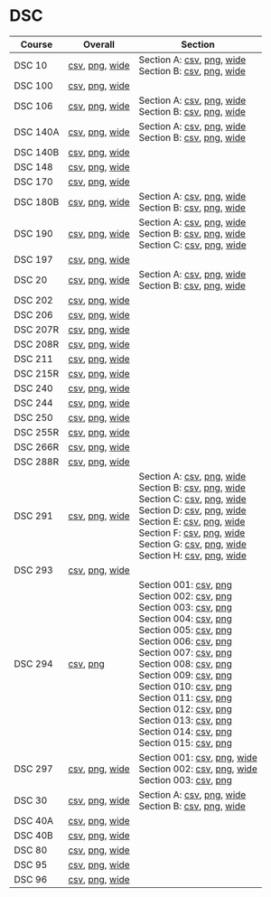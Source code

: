 # DSC

| Course | Overall | Section |
| ------ | ------- | ------- |
| DSC 10 | [csv](https://github.com/UCSD-Historical-Enrollment-Data/2025Winter/blob/main/overall/DSC%2010.csv), [png](https://raw.githubusercontent.com/UCSD-Historical-Enrollment-Data/2025Winter/main/plot_overall/DSC%2010.png), [wide](https://raw.githubusercontent.com/UCSD-Historical-Enrollment-Data/2025Winter/main/plot_overall_wide/DSC%2010.png) | Section A: [csv](https://github.com/UCSD-Historical-Enrollment-Data/2025Winter/blob/main/section/DSC%2010_A.csv), [png](https://raw.githubusercontent.com/UCSD-Historical-Enrollment-Data/2025Winter/main/plot_section/DSC%2010_A.png), [wide](https://raw.githubusercontent.com/UCSD-Historical-Enrollment-Data/2025Winter/main/plot_section_wide/DSC%2010_A.png)<br>Section B: [csv](https://github.com/UCSD-Historical-Enrollment-Data/2025Winter/blob/main/section/DSC%2010_B.csv), [png](https://raw.githubusercontent.com/UCSD-Historical-Enrollment-Data/2025Winter/main/plot_section/DSC%2010_B.png), [wide](https://raw.githubusercontent.com/UCSD-Historical-Enrollment-Data/2025Winter/main/plot_section_wide/DSC%2010_B.png) |
| DSC 100 | [csv](https://github.com/UCSD-Historical-Enrollment-Data/2025Winter/blob/main/overall/DSC%20100.csv), [png](https://raw.githubusercontent.com/UCSD-Historical-Enrollment-Data/2025Winter/main/plot_overall/DSC%20100.png), [wide](https://raw.githubusercontent.com/UCSD-Historical-Enrollment-Data/2025Winter/main/plot_overall_wide/DSC%20100.png) |  |
| DSC 106 | [csv](https://github.com/UCSD-Historical-Enrollment-Data/2025Winter/blob/main/overall/DSC%20106.csv), [png](https://raw.githubusercontent.com/UCSD-Historical-Enrollment-Data/2025Winter/main/plot_overall/DSC%20106.png), [wide](https://raw.githubusercontent.com/UCSD-Historical-Enrollment-Data/2025Winter/main/plot_overall_wide/DSC%20106.png) | Section A: [csv](https://github.com/UCSD-Historical-Enrollment-Data/2025Winter/blob/main/section/DSC%20106_A.csv), [png](https://raw.githubusercontent.com/UCSD-Historical-Enrollment-Data/2025Winter/main/plot_section/DSC%20106_A.png), [wide](https://raw.githubusercontent.com/UCSD-Historical-Enrollment-Data/2025Winter/main/plot_section_wide/DSC%20106_A.png)<br>Section B: [csv](https://github.com/UCSD-Historical-Enrollment-Data/2025Winter/blob/main/section/DSC%20106_B.csv), [png](https://raw.githubusercontent.com/UCSD-Historical-Enrollment-Data/2025Winter/main/plot_section/DSC%20106_B.png), [wide](https://raw.githubusercontent.com/UCSD-Historical-Enrollment-Data/2025Winter/main/plot_section_wide/DSC%20106_B.png) |
| DSC 140A | [csv](https://github.com/UCSD-Historical-Enrollment-Data/2025Winter/blob/main/overall/DSC%20140A.csv), [png](https://raw.githubusercontent.com/UCSD-Historical-Enrollment-Data/2025Winter/main/plot_overall/DSC%20140A.png), [wide](https://raw.githubusercontent.com/UCSD-Historical-Enrollment-Data/2025Winter/main/plot_overall_wide/DSC%20140A.png) | Section A: [csv](https://github.com/UCSD-Historical-Enrollment-Data/2025Winter/blob/main/section/DSC%20140A_A.csv), [png](https://raw.githubusercontent.com/UCSD-Historical-Enrollment-Data/2025Winter/main/plot_section/DSC%20140A_A.png), [wide](https://raw.githubusercontent.com/UCSD-Historical-Enrollment-Data/2025Winter/main/plot_section_wide/DSC%20140A_A.png)<br>Section B: [csv](https://github.com/UCSD-Historical-Enrollment-Data/2025Winter/blob/main/section/DSC%20140A_B.csv), [png](https://raw.githubusercontent.com/UCSD-Historical-Enrollment-Data/2025Winter/main/plot_section/DSC%20140A_B.png), [wide](https://raw.githubusercontent.com/UCSD-Historical-Enrollment-Data/2025Winter/main/plot_section_wide/DSC%20140A_B.png) |
| DSC 140B | [csv](https://github.com/UCSD-Historical-Enrollment-Data/2025Winter/blob/main/overall/DSC%20140B.csv), [png](https://raw.githubusercontent.com/UCSD-Historical-Enrollment-Data/2025Winter/main/plot_overall/DSC%20140B.png), [wide](https://raw.githubusercontent.com/UCSD-Historical-Enrollment-Data/2025Winter/main/plot_overall_wide/DSC%20140B.png) |  |
| DSC 148 | [csv](https://github.com/UCSD-Historical-Enrollment-Data/2025Winter/blob/main/overall/DSC%20148.csv), [png](https://raw.githubusercontent.com/UCSD-Historical-Enrollment-Data/2025Winter/main/plot_overall/DSC%20148.png), [wide](https://raw.githubusercontent.com/UCSD-Historical-Enrollment-Data/2025Winter/main/plot_overall_wide/DSC%20148.png) |  |
| DSC 170 | [csv](https://github.com/UCSD-Historical-Enrollment-Data/2025Winter/blob/main/overall/DSC%20170.csv), [png](https://raw.githubusercontent.com/UCSD-Historical-Enrollment-Data/2025Winter/main/plot_overall/DSC%20170.png), [wide](https://raw.githubusercontent.com/UCSD-Historical-Enrollment-Data/2025Winter/main/plot_overall_wide/DSC%20170.png) |  |
| DSC 180B | [csv](https://github.com/UCSD-Historical-Enrollment-Data/2025Winter/blob/main/overall/DSC%20180B.csv), [png](https://raw.githubusercontent.com/UCSD-Historical-Enrollment-Data/2025Winter/main/plot_overall/DSC%20180B.png), [wide](https://raw.githubusercontent.com/UCSD-Historical-Enrollment-Data/2025Winter/main/plot_overall_wide/DSC%20180B.png) | Section A: [csv](https://github.com/UCSD-Historical-Enrollment-Data/2025Winter/blob/main/section/DSC%20180B_A.csv), [png](https://raw.githubusercontent.com/UCSD-Historical-Enrollment-Data/2025Winter/main/plot_section/DSC%20180B_A.png), [wide](https://raw.githubusercontent.com/UCSD-Historical-Enrollment-Data/2025Winter/main/plot_section_wide/DSC%20180B_A.png)<br>Section B: [csv](https://github.com/UCSD-Historical-Enrollment-Data/2025Winter/blob/main/section/DSC%20180B_B.csv), [png](https://raw.githubusercontent.com/UCSD-Historical-Enrollment-Data/2025Winter/main/plot_section/DSC%20180B_B.png), [wide](https://raw.githubusercontent.com/UCSD-Historical-Enrollment-Data/2025Winter/main/plot_section_wide/DSC%20180B_B.png) |
| DSC 190 | [csv](https://github.com/UCSD-Historical-Enrollment-Data/2025Winter/blob/main/overall/DSC%20190.csv), [png](https://raw.githubusercontent.com/UCSD-Historical-Enrollment-Data/2025Winter/main/plot_overall/DSC%20190.png), [wide](https://raw.githubusercontent.com/UCSD-Historical-Enrollment-Data/2025Winter/main/plot_overall_wide/DSC%20190.png) | Section A: [csv](https://github.com/UCSD-Historical-Enrollment-Data/2025Winter/blob/main/section/DSC%20190_A.csv), [png](https://raw.githubusercontent.com/UCSD-Historical-Enrollment-Data/2025Winter/main/plot_section/DSC%20190_A.png), [wide](https://raw.githubusercontent.com/UCSD-Historical-Enrollment-Data/2025Winter/main/plot_section_wide/DSC%20190_A.png)<br>Section B: [csv](https://github.com/UCSD-Historical-Enrollment-Data/2025Winter/blob/main/section/DSC%20190_B.csv), [png](https://raw.githubusercontent.com/UCSD-Historical-Enrollment-Data/2025Winter/main/plot_section/DSC%20190_B.png), [wide](https://raw.githubusercontent.com/UCSD-Historical-Enrollment-Data/2025Winter/main/plot_section_wide/DSC%20190_B.png)<br>Section C: [csv](https://github.com/UCSD-Historical-Enrollment-Data/2025Winter/blob/main/section/DSC%20190_C.csv), [png](https://raw.githubusercontent.com/UCSD-Historical-Enrollment-Data/2025Winter/main/plot_section/DSC%20190_C.png), [wide](https://raw.githubusercontent.com/UCSD-Historical-Enrollment-Data/2025Winter/main/plot_section_wide/DSC%20190_C.png) |
| DSC 197 | [csv](https://github.com/UCSD-Historical-Enrollment-Data/2025Winter/blob/main/overall/DSC%20197.csv), [png](https://raw.githubusercontent.com/UCSD-Historical-Enrollment-Data/2025Winter/main/plot_overall/DSC%20197.png), [wide](https://raw.githubusercontent.com/UCSD-Historical-Enrollment-Data/2025Winter/main/plot_overall_wide/DSC%20197.png) |  |
| DSC 20 | [csv](https://github.com/UCSD-Historical-Enrollment-Data/2025Winter/blob/main/overall/DSC%2020.csv), [png](https://raw.githubusercontent.com/UCSD-Historical-Enrollment-Data/2025Winter/main/plot_overall/DSC%2020.png), [wide](https://raw.githubusercontent.com/UCSD-Historical-Enrollment-Data/2025Winter/main/plot_overall_wide/DSC%2020.png) | Section A: [csv](https://github.com/UCSD-Historical-Enrollment-Data/2025Winter/blob/main/section/DSC%2020_A.csv), [png](https://raw.githubusercontent.com/UCSD-Historical-Enrollment-Data/2025Winter/main/plot_section/DSC%2020_A.png), [wide](https://raw.githubusercontent.com/UCSD-Historical-Enrollment-Data/2025Winter/main/plot_section_wide/DSC%2020_A.png)<br>Section B: [csv](https://github.com/UCSD-Historical-Enrollment-Data/2025Winter/blob/main/section/DSC%2020_B.csv), [png](https://raw.githubusercontent.com/UCSD-Historical-Enrollment-Data/2025Winter/main/plot_section/DSC%2020_B.png), [wide](https://raw.githubusercontent.com/UCSD-Historical-Enrollment-Data/2025Winter/main/plot_section_wide/DSC%2020_B.png) |
| DSC 202 | [csv](https://github.com/UCSD-Historical-Enrollment-Data/2025Winter/blob/main/overall/DSC%20202.csv), [png](https://raw.githubusercontent.com/UCSD-Historical-Enrollment-Data/2025Winter/main/plot_overall/DSC%20202.png), [wide](https://raw.githubusercontent.com/UCSD-Historical-Enrollment-Data/2025Winter/main/plot_overall_wide/DSC%20202.png) |  |
| DSC 206 | [csv](https://github.com/UCSD-Historical-Enrollment-Data/2025Winter/blob/main/overall/DSC%20206.csv), [png](https://raw.githubusercontent.com/UCSD-Historical-Enrollment-Data/2025Winter/main/plot_overall/DSC%20206.png), [wide](https://raw.githubusercontent.com/UCSD-Historical-Enrollment-Data/2025Winter/main/plot_overall_wide/DSC%20206.png) |  |
| DSC 207R | [csv](https://github.com/UCSD-Historical-Enrollment-Data/2025Winter/blob/main/overall/DSC%20207R.csv), [png](https://raw.githubusercontent.com/UCSD-Historical-Enrollment-Data/2025Winter/main/plot_overall/DSC%20207R.png), [wide](https://raw.githubusercontent.com/UCSD-Historical-Enrollment-Data/2025Winter/main/plot_overall_wide/DSC%20207R.png) |  |
| DSC 208R | [csv](https://github.com/UCSD-Historical-Enrollment-Data/2025Winter/blob/main/overall/DSC%20208R.csv), [png](https://raw.githubusercontent.com/UCSD-Historical-Enrollment-Data/2025Winter/main/plot_overall/DSC%20208R.png), [wide](https://raw.githubusercontent.com/UCSD-Historical-Enrollment-Data/2025Winter/main/plot_overall_wide/DSC%20208R.png) |  |
| DSC 211 | [csv](https://github.com/UCSD-Historical-Enrollment-Data/2025Winter/blob/main/overall/DSC%20211.csv), [png](https://raw.githubusercontent.com/UCSD-Historical-Enrollment-Data/2025Winter/main/plot_overall/DSC%20211.png), [wide](https://raw.githubusercontent.com/UCSD-Historical-Enrollment-Data/2025Winter/main/plot_overall_wide/DSC%20211.png) |  |
| DSC 215R | [csv](https://github.com/UCSD-Historical-Enrollment-Data/2025Winter/blob/main/overall/DSC%20215R.csv), [png](https://raw.githubusercontent.com/UCSD-Historical-Enrollment-Data/2025Winter/main/plot_overall/DSC%20215R.png), [wide](https://raw.githubusercontent.com/UCSD-Historical-Enrollment-Data/2025Winter/main/plot_overall_wide/DSC%20215R.png) |  |
| DSC 240 | [csv](https://github.com/UCSD-Historical-Enrollment-Data/2025Winter/blob/main/overall/DSC%20240.csv), [png](https://raw.githubusercontent.com/UCSD-Historical-Enrollment-Data/2025Winter/main/plot_overall/DSC%20240.png), [wide](https://raw.githubusercontent.com/UCSD-Historical-Enrollment-Data/2025Winter/main/plot_overall_wide/DSC%20240.png) |  |
| DSC 244 | [csv](https://github.com/UCSD-Historical-Enrollment-Data/2025Winter/blob/main/overall/DSC%20244.csv), [png](https://raw.githubusercontent.com/UCSD-Historical-Enrollment-Data/2025Winter/main/plot_overall/DSC%20244.png), [wide](https://raw.githubusercontent.com/UCSD-Historical-Enrollment-Data/2025Winter/main/plot_overall_wide/DSC%20244.png) |  |
| DSC 250 | [csv](https://github.com/UCSD-Historical-Enrollment-Data/2025Winter/blob/main/overall/DSC%20250.csv), [png](https://raw.githubusercontent.com/UCSD-Historical-Enrollment-Data/2025Winter/main/plot_overall/DSC%20250.png), [wide](https://raw.githubusercontent.com/UCSD-Historical-Enrollment-Data/2025Winter/main/plot_overall_wide/DSC%20250.png) |  |
| DSC 255R | [csv](https://github.com/UCSD-Historical-Enrollment-Data/2025Winter/blob/main/overall/DSC%20255R.csv), [png](https://raw.githubusercontent.com/UCSD-Historical-Enrollment-Data/2025Winter/main/plot_overall/DSC%20255R.png), [wide](https://raw.githubusercontent.com/UCSD-Historical-Enrollment-Data/2025Winter/main/plot_overall_wide/DSC%20255R.png) |  |
| DSC 266R | [csv](https://github.com/UCSD-Historical-Enrollment-Data/2025Winter/blob/main/overall/DSC%20266R.csv), [png](https://raw.githubusercontent.com/UCSD-Historical-Enrollment-Data/2025Winter/main/plot_overall/DSC%20266R.png), [wide](https://raw.githubusercontent.com/UCSD-Historical-Enrollment-Data/2025Winter/main/plot_overall_wide/DSC%20266R.png) |  |
| DSC 288R | [csv](https://github.com/UCSD-Historical-Enrollment-Data/2025Winter/blob/main/overall/DSC%20288R.csv), [png](https://raw.githubusercontent.com/UCSD-Historical-Enrollment-Data/2025Winter/main/plot_overall/DSC%20288R.png), [wide](https://raw.githubusercontent.com/UCSD-Historical-Enrollment-Data/2025Winter/main/plot_overall_wide/DSC%20288R.png) |  |
| DSC 291 | [csv](https://github.com/UCSD-Historical-Enrollment-Data/2025Winter/blob/main/overall/DSC%20291.csv), [png](https://raw.githubusercontent.com/UCSD-Historical-Enrollment-Data/2025Winter/main/plot_overall/DSC%20291.png), [wide](https://raw.githubusercontent.com/UCSD-Historical-Enrollment-Data/2025Winter/main/plot_overall_wide/DSC%20291.png) | Section A: [csv](https://github.com/UCSD-Historical-Enrollment-Data/2025Winter/blob/main/section/DSC%20291_A.csv), [png](https://raw.githubusercontent.com/UCSD-Historical-Enrollment-Data/2025Winter/main/plot_section/DSC%20291_A.png), [wide](https://raw.githubusercontent.com/UCSD-Historical-Enrollment-Data/2025Winter/main/plot_section_wide/DSC%20291_A.png)<br>Section B: [csv](https://github.com/UCSD-Historical-Enrollment-Data/2025Winter/blob/main/section/DSC%20291_B.csv), [png](https://raw.githubusercontent.com/UCSD-Historical-Enrollment-Data/2025Winter/main/plot_section/DSC%20291_B.png), [wide](https://raw.githubusercontent.com/UCSD-Historical-Enrollment-Data/2025Winter/main/plot_section_wide/DSC%20291_B.png)<br>Section C: [csv](https://github.com/UCSD-Historical-Enrollment-Data/2025Winter/blob/main/section/DSC%20291_C.csv), [png](https://raw.githubusercontent.com/UCSD-Historical-Enrollment-Data/2025Winter/main/plot_section/DSC%20291_C.png), [wide](https://raw.githubusercontent.com/UCSD-Historical-Enrollment-Data/2025Winter/main/plot_section_wide/DSC%20291_C.png)<br>Section D: [csv](https://github.com/UCSD-Historical-Enrollment-Data/2025Winter/blob/main/section/DSC%20291_D.csv), [png](https://raw.githubusercontent.com/UCSD-Historical-Enrollment-Data/2025Winter/main/plot_section/DSC%20291_D.png), [wide](https://raw.githubusercontent.com/UCSD-Historical-Enrollment-Data/2025Winter/main/plot_section_wide/DSC%20291_D.png)<br>Section E: [csv](https://github.com/UCSD-Historical-Enrollment-Data/2025Winter/blob/main/section/DSC%20291_E.csv), [png](https://raw.githubusercontent.com/UCSD-Historical-Enrollment-Data/2025Winter/main/plot_section/DSC%20291_E.png), [wide](https://raw.githubusercontent.com/UCSD-Historical-Enrollment-Data/2025Winter/main/plot_section_wide/DSC%20291_E.png)<br>Section F: [csv](https://github.com/UCSD-Historical-Enrollment-Data/2025Winter/blob/main/section/DSC%20291_F.csv), [png](https://raw.githubusercontent.com/UCSD-Historical-Enrollment-Data/2025Winter/main/plot_section/DSC%20291_F.png), [wide](https://raw.githubusercontent.com/UCSD-Historical-Enrollment-Data/2025Winter/main/plot_section_wide/DSC%20291_F.png)<br>Section G: [csv](https://github.com/UCSD-Historical-Enrollment-Data/2025Winter/blob/main/section/DSC%20291_G.csv), [png](https://raw.githubusercontent.com/UCSD-Historical-Enrollment-Data/2025Winter/main/plot_section/DSC%20291_G.png), [wide](https://raw.githubusercontent.com/UCSD-Historical-Enrollment-Data/2025Winter/main/plot_section_wide/DSC%20291_G.png)<br>Section H: [csv](https://github.com/UCSD-Historical-Enrollment-Data/2025Winter/blob/main/section/DSC%20291_H.csv), [png](https://raw.githubusercontent.com/UCSD-Historical-Enrollment-Data/2025Winter/main/plot_section/DSC%20291_H.png), [wide](https://raw.githubusercontent.com/UCSD-Historical-Enrollment-Data/2025Winter/main/plot_section_wide/DSC%20291_H.png) |
| DSC 293 | [csv](https://github.com/UCSD-Historical-Enrollment-Data/2025Winter/blob/main/overall/DSC%20293.csv), [png](https://raw.githubusercontent.com/UCSD-Historical-Enrollment-Data/2025Winter/main/plot_overall/DSC%20293.png), [wide](https://raw.githubusercontent.com/UCSD-Historical-Enrollment-Data/2025Winter/main/plot_overall_wide/DSC%20293.png) |  |
| DSC 294 | [csv](https://github.com/UCSD-Historical-Enrollment-Data/2025Winter/blob/main/overall/DSC%20294.csv), [png](https://raw.githubusercontent.com/UCSD-Historical-Enrollment-Data/2025Winter/main/plot_overall/DSC%20294.png) | Section 001: [csv](https://github.com/UCSD-Historical-Enrollment-Data/2025Winter/blob/main/section/DSC%20294_001.csv), [png](https://raw.githubusercontent.com/UCSD-Historical-Enrollment-Data/2025Winter/main/plot_section/DSC%20294_001.png)<br>Section 002: [csv](https://github.com/UCSD-Historical-Enrollment-Data/2025Winter/blob/main/section/DSC%20294_002.csv), [png](https://raw.githubusercontent.com/UCSD-Historical-Enrollment-Data/2025Winter/main/plot_section/DSC%20294_002.png)<br>Section 003: [csv](https://github.com/UCSD-Historical-Enrollment-Data/2025Winter/blob/main/section/DSC%20294_003.csv), [png](https://raw.githubusercontent.com/UCSD-Historical-Enrollment-Data/2025Winter/main/plot_section/DSC%20294_003.png)<br>Section 004: [csv](https://github.com/UCSD-Historical-Enrollment-Data/2025Winter/blob/main/section/DSC%20294_004.csv), [png](https://raw.githubusercontent.com/UCSD-Historical-Enrollment-Data/2025Winter/main/plot_section/DSC%20294_004.png)<br>Section 005: [csv](https://github.com/UCSD-Historical-Enrollment-Data/2025Winter/blob/main/section/DSC%20294_005.csv), [png](https://raw.githubusercontent.com/UCSD-Historical-Enrollment-Data/2025Winter/main/plot_section/DSC%20294_005.png)<br>Section 006: [csv](https://github.com/UCSD-Historical-Enrollment-Data/2025Winter/blob/main/section/DSC%20294_006.csv), [png](https://raw.githubusercontent.com/UCSD-Historical-Enrollment-Data/2025Winter/main/plot_section/DSC%20294_006.png)<br>Section 007: [csv](https://github.com/UCSD-Historical-Enrollment-Data/2025Winter/blob/main/section/DSC%20294_007.csv), [png](https://raw.githubusercontent.com/UCSD-Historical-Enrollment-Data/2025Winter/main/plot_section/DSC%20294_007.png)<br>Section 008: [csv](https://github.com/UCSD-Historical-Enrollment-Data/2025Winter/blob/main/section/DSC%20294_008.csv), [png](https://raw.githubusercontent.com/UCSD-Historical-Enrollment-Data/2025Winter/main/plot_section/DSC%20294_008.png)<br>Section 009: [csv](https://github.com/UCSD-Historical-Enrollment-Data/2025Winter/blob/main/section/DSC%20294_009.csv), [png](https://raw.githubusercontent.com/UCSD-Historical-Enrollment-Data/2025Winter/main/plot_section/DSC%20294_009.png)<br>Section 010: [csv](https://github.com/UCSD-Historical-Enrollment-Data/2025Winter/blob/main/section/DSC%20294_010.csv), [png](https://raw.githubusercontent.com/UCSD-Historical-Enrollment-Data/2025Winter/main/plot_section/DSC%20294_010.png)<br>Section 011: [csv](https://github.com/UCSD-Historical-Enrollment-Data/2025Winter/blob/main/section/DSC%20294_011.csv), [png](https://raw.githubusercontent.com/UCSD-Historical-Enrollment-Data/2025Winter/main/plot_section/DSC%20294_011.png)<br>Section 012: [csv](https://github.com/UCSD-Historical-Enrollment-Data/2025Winter/blob/main/section/DSC%20294_012.csv), [png](https://raw.githubusercontent.com/UCSD-Historical-Enrollment-Data/2025Winter/main/plot_section/DSC%20294_012.png)<br>Section 013: [csv](https://github.com/UCSD-Historical-Enrollment-Data/2025Winter/blob/main/section/DSC%20294_013.csv), [png](https://raw.githubusercontent.com/UCSD-Historical-Enrollment-Data/2025Winter/main/plot_section/DSC%20294_013.png)<br>Section 014: [csv](https://github.com/UCSD-Historical-Enrollment-Data/2025Winter/blob/main/section/DSC%20294_014.csv), [png](https://raw.githubusercontent.com/UCSD-Historical-Enrollment-Data/2025Winter/main/plot_section/DSC%20294_014.png)<br>Section 015: [csv](https://github.com/UCSD-Historical-Enrollment-Data/2025Winter/blob/main/section/DSC%20294_015.csv), [png](https://raw.githubusercontent.com/UCSD-Historical-Enrollment-Data/2025Winter/main/plot_section/DSC%20294_015.png) |
| DSC 297 | [csv](https://github.com/UCSD-Historical-Enrollment-Data/2025Winter/blob/main/overall/DSC%20297.csv), [png](https://raw.githubusercontent.com/UCSD-Historical-Enrollment-Data/2025Winter/main/plot_overall/DSC%20297.png), [wide](https://raw.githubusercontent.com/UCSD-Historical-Enrollment-Data/2025Winter/main/plot_overall_wide/DSC%20297.png) | Section 001: [csv](https://github.com/UCSD-Historical-Enrollment-Data/2025Winter/blob/main/section/DSC%20297_001.csv), [png](https://raw.githubusercontent.com/UCSD-Historical-Enrollment-Data/2025Winter/main/plot_section/DSC%20297_001.png), [wide](https://raw.githubusercontent.com/UCSD-Historical-Enrollment-Data/2025Winter/main/plot_section_wide/DSC%20297_001.png)<br>Section 002: [csv](https://github.com/UCSD-Historical-Enrollment-Data/2025Winter/blob/main/section/DSC%20297_002.csv), [png](https://raw.githubusercontent.com/UCSD-Historical-Enrollment-Data/2025Winter/main/plot_section/DSC%20297_002.png), [wide](https://raw.githubusercontent.com/UCSD-Historical-Enrollment-Data/2025Winter/main/plot_section_wide/DSC%20297_002.png)<br>Section 003: [csv](https://github.com/UCSD-Historical-Enrollment-Data/2025Winter/blob/main/section/DSC%20297_003.csv), [png](https://raw.githubusercontent.com/UCSD-Historical-Enrollment-Data/2025Winter/main/plot_section/DSC%20297_003.png) |
| DSC 30 | [csv](https://github.com/UCSD-Historical-Enrollment-Data/2025Winter/blob/main/overall/DSC%2030.csv), [png](https://raw.githubusercontent.com/UCSD-Historical-Enrollment-Data/2025Winter/main/plot_overall/DSC%2030.png), [wide](https://raw.githubusercontent.com/UCSD-Historical-Enrollment-Data/2025Winter/main/plot_overall_wide/DSC%2030.png) | Section A: [csv](https://github.com/UCSD-Historical-Enrollment-Data/2025Winter/blob/main/section/DSC%2030_A.csv), [png](https://raw.githubusercontent.com/UCSD-Historical-Enrollment-Data/2025Winter/main/plot_section/DSC%2030_A.png), [wide](https://raw.githubusercontent.com/UCSD-Historical-Enrollment-Data/2025Winter/main/plot_section_wide/DSC%2030_A.png)<br>Section B: [csv](https://github.com/UCSD-Historical-Enrollment-Data/2025Winter/blob/main/section/DSC%2030_B.csv), [png](https://raw.githubusercontent.com/UCSD-Historical-Enrollment-Data/2025Winter/main/plot_section/DSC%2030_B.png), [wide](https://raw.githubusercontent.com/UCSD-Historical-Enrollment-Data/2025Winter/main/plot_section_wide/DSC%2030_B.png) |
| DSC 40A | [csv](https://github.com/UCSD-Historical-Enrollment-Data/2025Winter/blob/main/overall/DSC%2040A.csv), [png](https://raw.githubusercontent.com/UCSD-Historical-Enrollment-Data/2025Winter/main/plot_overall/DSC%2040A.png), [wide](https://raw.githubusercontent.com/UCSD-Historical-Enrollment-Data/2025Winter/main/plot_overall_wide/DSC%2040A.png) |  |
| DSC 40B | [csv](https://github.com/UCSD-Historical-Enrollment-Data/2025Winter/blob/main/overall/DSC%2040B.csv), [png](https://raw.githubusercontent.com/UCSD-Historical-Enrollment-Data/2025Winter/main/plot_overall/DSC%2040B.png), [wide](https://raw.githubusercontent.com/UCSD-Historical-Enrollment-Data/2025Winter/main/plot_overall_wide/DSC%2040B.png) |  |
| DSC 80 | [csv](https://github.com/UCSD-Historical-Enrollment-Data/2025Winter/blob/main/overall/DSC%2080.csv), [png](https://raw.githubusercontent.com/UCSD-Historical-Enrollment-Data/2025Winter/main/plot_overall/DSC%2080.png), [wide](https://raw.githubusercontent.com/UCSD-Historical-Enrollment-Data/2025Winter/main/plot_overall_wide/DSC%2080.png) |  |
| DSC 95 | [csv](https://github.com/UCSD-Historical-Enrollment-Data/2025Winter/blob/main/overall/DSC%2095.csv), [png](https://raw.githubusercontent.com/UCSD-Historical-Enrollment-Data/2025Winter/main/plot_overall/DSC%2095.png), [wide](https://raw.githubusercontent.com/UCSD-Historical-Enrollment-Data/2025Winter/main/plot_overall_wide/DSC%2095.png) |  |
| DSC 96 | [csv](https://github.com/UCSD-Historical-Enrollment-Data/2025Winter/blob/main/overall/DSC%2096.csv), [png](https://raw.githubusercontent.com/UCSD-Historical-Enrollment-Data/2025Winter/main/plot_overall/DSC%2096.png), [wide](https://raw.githubusercontent.com/UCSD-Historical-Enrollment-Data/2025Winter/main/plot_overall_wide/DSC%2096.png) |  |
